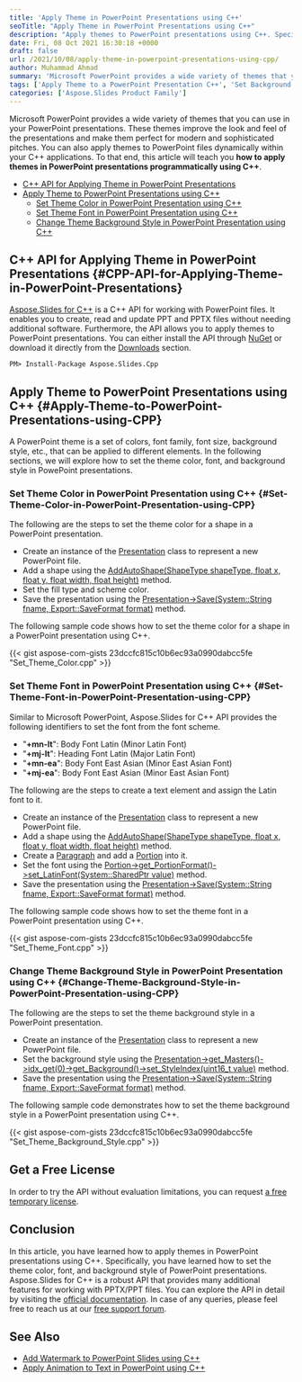 ```yaml
---
title: 'Apply Theme in PowerPoint Presentations using C++'
seoTitle: "Apply Theme in PowerPoint Presentations using C++"
description: "Apply themes to PowerPoint presentations using C++. Specifically, set the color, font, and backgroud style of PowerPoint presentations."
date: Fri, 08 Oct 2021 16:30:18 +0000
draft: false
url: /2021/10/08/apply-theme-in-powerpoint-presentations-using-cpp/
author: Muhammad Ahmad
summary: 'Microsoft PowerPoint provides a wide variety of themes that you can use in your PowerPoint presentations. These themes improve the look and feel of the presentations and make them perfect for modern and sophisticated pitches. You can also apply themes to PowerPoint files dynamically within your C++ applications. To that end, this article will teach you **how to apply themes in PowerPoint presentations programmatically using C++**.'
tags: ['Apply Theme to a PowerPoint Presentation C++', 'Set Background Style in a PowerPoint Presentation C++', 'Set Theme Color in a PowerPoint Presentation C++', 'Set Theme Font in a PowerPoint Presentation C++']
categories: ['Aspose.Slides Product Family']
---
```


Microsoft PowerPoint provides a wide variety of themes that you can use in your PowerPoint presentations. These themes improve the look and feel of the presentations and make them perfect for modern and sophisticated pitches. You can also apply themes to PowerPoint files dynamically within your C++ applications. To that end, this article will teach you **how to apply themes in PowerPoint presentations programmatically using C++**.

*   [C++ API for Applying Theme in PowerPoint Presentations][1]
*   [Apply Theme to PowerPoint Presentations using C++][2]
    *   [Set Theme Color in PowerPoint Presentation using C++][3]
    *   [Set Theme Font in PowerPoint Presentation using C++][4]
    *   [Change Theme Background Style in PowerPoint Presentation using C++][5]

## C++ API for Applying Theme in PowerPoint Presentations {#CPP-API-for-Applying-Theme-in-PowerPoint-Presentations}

[Aspose.Slides for C++][6] is a C++ API for working with PowerPoint files. It enables you to create, read and update PPT and PPTX files without needing additional software. Furthermore, the API allows you to apply themes to PowerPoint presentations. You can either install the API through [NuGet][7] or download it directly from the [Downloads][8] section.

```
PM> Install-Package Aspose.Slides.Cpp
```

## Apply Theme to PowerPoint Presentations using C++ {#Apply-Theme-to-PowerPoint-Presentations-using-CPP}

A PowerPoint theme is a set of colors, font family, font size, background style, etc., that can be applied to different elements. In the following sections, we will explore how to set the theme color, font, and background style in PowePoint presentations.

### Set Theme Color in PowerPoint Presentation using C++ {#Set-Theme-Color-in-PowerPoint-Presentation-using-CPP}

The following are the steps to set the theme color for a shape in a PowerPoint presentation.

*   Create an instance of the [Presentation][9] class to represent a new PowerPoint file.
*   Add a shape using the [AddAutoShape(ShapeType shapeType, float x, float y, float width, float height)][10] method.
*   Set the fill type and scheme color.
*   Save the presentation using the [Presentation->Save(System::String fname, Export::SaveFormat format)][11] method.

The following sample code shows how to set the theme color for a shape in a PowerPoint presentation using C++.

{{< gist aspose-com-gists 23dccfc815c10b6ec93a0990dabcc5fe "Set_Theme_Color.cpp" >}}

### Set Theme Font in PowerPoint Presentation using C++ {#Set-Theme-Font-in-PowerPoint-Presentation-using-CPP}

Similar to Microsoft PowerPoint, Aspose.Slides for C++ API provides the following identifiers to set the font from the font scheme.

*   "**+mn-lt**": Body Font Latin (Minor Latin Font)
*   "**+mj-lt**": Heading Font Latin (Major Latin Font)
*   "**+mn-ea**": Body Font East Asian (Minor East Asian Font)
*   "**+mj-ea**": Body Font East Asian (Minor East Asian Font)

The following are the steps to create a text element and assign the Latin font to it.

*   Create an instance of the [Presentation][12] class to represent a new PowerPoint file.
*   Add a shape using the [AddAutoShape(ShapeType shapeType, float x, float y, float width, float height)][13] method.
*   Create a [Paragraph][14] and add a [Portion][15] into it.
*   Set the font using the [Portion->get\_PortionFormat()->set\_LatinFont(System::SharedPtr<IFontData> value)][16] method.
*   Save the presentation using the [Presentation->Save(System::String fname, Export::SaveFormat format)][17] method.

The following sample code shows how to set the theme font in a PowerPoint presentation using C++.

{{< gist aspose-com-gists 23dccfc815c10b6ec93a0990dabcc5fe "Set_Theme_Font.cpp" >}}

### Change Theme Background Style in PowerPoint Presentation using C++ {#Change-Theme-Background-Style-in-PowerPoint-Presentation-using-CPP}

The following are the steps to set the theme background style in a PowerPoint presentation.

*   Create an instance of the [Presentation][18] class to represent a new PowerPoint file.
*   Set the background style using the [Presentation->get\_Masters()->idx\_get(0)->get\_Background()->set\_StyleIndex(uint16\_t value)][19] method.
*   Save the presentation using the [Presentation->Save(System::String fname, Export::SaveFormat format)][20] method.

The following sample code demonstrates how to set the theme background style in a PowerPoint presentation using C++.

{{< gist aspose-com-gists 23dccfc815c10b6ec93a0990dabcc5fe "Set_Theme_Background_Style.cpp" >}}

## Get a Free License

In order to try the API without evaluation limitations, you can request [a free temporary license][21].

## Conclusion

In this article, you have learned how to apply themes in PowerPoint presentations using C++. Specifically, you have learned how to set the theme color, font, and background style of PowerPoint presentations. Aspose.Slides for C++ is a robust API that provides many additional features for working with PPTX/PPT files. You can explore the API in detail by visiting the [official documentation][22]. In case of any queries, please feel free to reach us at our [free support forum][23].

## See Also

*   [Add Watermark to PowerPoint Slides using C++][24]
*   [Apply Animation to Text in PowerPoint using C++][25]




[1]: #CPP-API-for-Applying-Theme-in-PowerPoint-Presentations
[2]: #Apply-Theme-to-PowerPoint-Presentations-using-CPP
[3]: #Set-Theme-Color-in-PowerPoint-Presentation-using-CPP
[4]: #Set-Theme-Font-in-PowerPoint-Presentation-using-CPP
[5]: #Change-Theme-Background-Style-in-PowerPoint-Presentation-using-CPP
[6]: https://products.aspose.com/slides/cpp
[7]: https://www.nuget.org/packages/Aspose.Slides.Cpp
[8]: https://downloads.aspose.com/slides/cpp
[9]: https://apireference.aspose.com/slides/cpp/class/aspose.slides.presentation
[10]: https://apireference.aspose.com/slides/cpp/class/aspose.slides.i_shape_collection#a22cd6252336905ea935496b4b5799ae2
[11]: https://apireference.aspose.com/slides/cpp/class/aspose.slides.presentation#afcd59ec697bf05c10f78c3869de2ec9e
[12]: https://apireference.aspose.com/slides/cpp/class/aspose.slides.presentation
[13]: https://apireference.aspose.com/slides/cpp/class/aspose.slides.i_shape_collection#a22cd6252336905ea935496b4b5799ae2
[14]: https://apireference.aspose.com/slides/cpp/class/aspose.slides.paragraph
[15]: https://apireference.aspose.com/slides/cpp/class/aspose.slides.portion
[16]: https://apireference.aspose.com/slides/cpp/class/aspose.slides.i_base_portion_format#aaa0c944f076af2f5266df244e3046e06
[17]: https://apireference.aspose.com/slides/cpp/class/aspose.slides.presentation#afcd59ec697bf05c10f78c3869de2ec9e
[18]: https://apireference.aspose.com/slides/cpp/class/aspose.slides.presentation
[19]: https://apireference.aspose.com/slides/cpp/class/aspose.slides.i_background#ab4541fcd327796eae1d8772c4aa784ca
[20]: https://apireference.aspose.com/slides/cpp/class/aspose.slides.presentation#afcd59ec697bf05c10f78c3869de2ec9e
[21]: https://purchase.aspose.com/temporary-license
[22]: https://docs.aspose.com/slides/cpp/
[23]: https://forum.aspose.com/c/slides/11
[24]: https://blog.aspose.com/2021/10/07/add-watermark-to-powerpoint-slides-using-cpp/
[25]: https://blog.aspose.com/2021/07/23/apply-animation-to-text-in-powerpoint-using-cpp/




